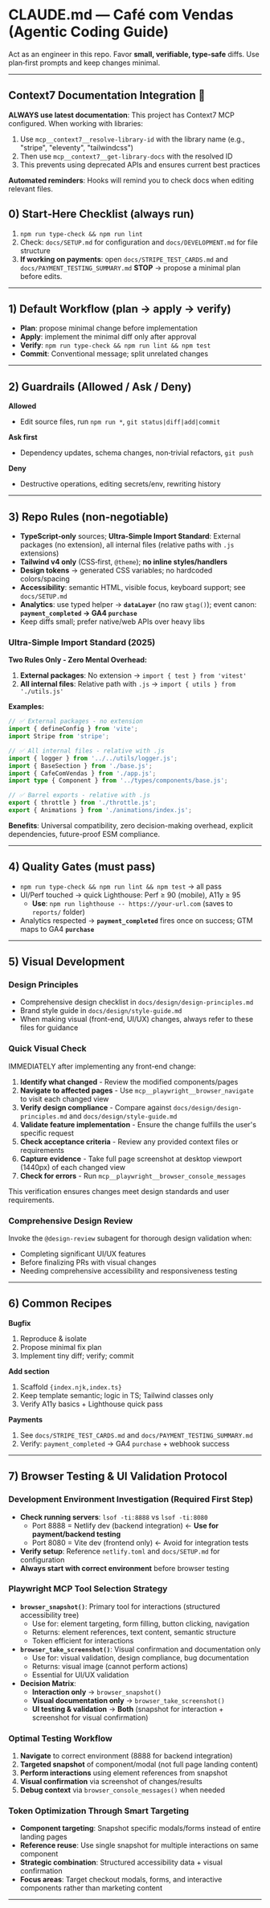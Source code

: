 # CLAUDE.md — Café com Vendas (Agentic Coding Guide)

Act as an engineer in this repo. Favor **small, verifiable, type‑safe** diffs. Use plan‑first prompts and keep changes minimal.

---

## Context7 Documentation Integration 🚀

**ALWAYS use latest documentation**: This project has Context7 MCP configured. When working with libraries:
1. Use `mcp__context7__resolve-library-id` with the library name (e.g., "stripe", "eleventy", "tailwindcss")
2. Then use `mcp__context7__get-library-docs` with the resolved ID
3. This prevents using deprecated APIs and ensures current best practices

**Automated reminders**: Hooks will remind you to check docs when editing relevant files.

## 0) Start‑Here Checklist (always run)

1. `npm run type-check && npm run lint`
2. Check: `docs/SETUP.md` for configuration and `docs/DEVELOPMENT.md` for file structure
3. **If working on payments**: open `docs/STRIPE_TEST_CARDS.md` and `docs/PAYMENT_TESTING_SUMMARY.md`
   **STOP** → propose a minimal plan before edits.

---

## 1) Default Workflow (plan → apply → verify)

* **Plan**: propose minimal change before implementation
* **Apply**: implement the minimal diff only after approval  
* **Verify**: `npm run type-check && npm run lint && npm test`
* **Commit**: Conventional message; split unrelated changes

---

## 2) Guardrails (Allowed / Ask / Deny)

**Allowed**
* Edit source files, run `npm run *`, `git status|diff|add|commit`

**Ask first**
* Dependency updates, schema changes, non‑trivial refactors, `git push`

**Deny**
* Destructive operations, editing secrets/env, rewriting history

---


## 3) Repo Rules (non‑negotiable)

* **TypeScript‑only** sources; **Ultra-Simple Import Standard**: External packages (no extension), all internal files (relative paths with `.js` extensions)
* **Tailwind v4 only** (CSS‑first, `@theme`); **no inline styles/handlers**
* **Design tokens** → generated CSS variables; no hardcoded colors/spacing
* **Accessibility**: semantic HTML, visible focus, keyboard support; see `docs/SETUP.md`
* **Analytics**: use typed helper → **`dataLayer`** (no raw `gtag()`); event canon: **`payment_completed` → GA4 `purchase`**
* Keep diffs small; prefer native/web APIs over heavy libs

### Ultra-Simple Import Standard (2025)

**Two Rules Only - Zero Mental Overhead:**
1. **External packages**: No extension → `import { test } from 'vitest'`
2. **All internal files**: Relative path with `.js` → `import { utils } from './utils.js'`

**Examples:**
```typescript
// ✅ External packages - no extension
import { defineConfig } from 'vite';
import Stripe from 'stripe';

// ✅ All internal files - relative with .js
import { logger } from '../../utils/logger.js';
import { BaseSection } from './base.js';
import { CafeComVendas } from './app.js';
import type { Component } from '../types/components/base.js';

// ✅ Barrel exports - relative with .js
export { throttle } from './throttle.js';
export { Animations } from './animations/index.js';
```

**Benefits**: Universal compatibility, zero decision-making overhead, explicit dependencies, future-proof ESM compliance.

---


## 4) Quality Gates (must pass)

* `npm run type-check && npm run lint && npm test` → all pass
* UI/Perf touched → quick Lighthouse: Perf ≥ 90 (mobile), A11y ≥ 95  
  - **Use**: `npm run lighthouse -- https://your-url.com` (saves to `reports/` folder)
* Analytics respected → **`payment_completed`** fires once on success; GTM maps to GA4 **`purchase`**

---

## 5) Visual Development

### Design Principles
- Comprehensive design checklist in `docs/design/design-principles.md`
- Brand style guide in `docs/design/style-guide.md`
- When making visual (front-end, UI/UX) changes, always refer to these files for guidance

### Quick Visual Check
IMMEDIATELY after implementing any front-end change:
1. **Identify what changed** - Review the modified components/pages
2. **Navigate to affected pages** - Use `mcp__playwright__browser_navigate` to visit each changed view
3. **Verify design compliance** - Compare against `docs/design/design-principles.md` and `docs/design/style-guide.md`
4. **Validate feature implementation** - Ensure the change fulfills the user's specific request
5. **Check acceptance criteria** - Review any provided context files or requirements
6. **Capture evidence** - Take full page screenshot at desktop viewport (1440px) of each changed view
7. **Check for errors** - Run `mcp__playwright__browser_console_messages`

This verification ensures changes meet design standards and user requirements.

### Comprehensive Design Review
Invoke the `@design-review` subagent for thorough design validation when:
- Completing significant UI/UX features
- Before finalizing PRs with visual changes
- Needing comprehensive accessibility and responsiveness testing
---

## 6) Common Recipes

**Bugfix**
1. Reproduce & isolate
2. Propose minimal fix plan
3. Implement tiny diff; verify; commit

**Add section** 
1. Scaffold `{index.njk,index.ts}`
2. Keep template semantic; logic in TS; Tailwind classes only
3. Verify A11y basics + Lighthouse quick pass

**Payments**
1. See `docs/STRIPE_TEST_CARDS.md` and `docs/PAYMENT_TESTING_SUMMARY.md`
2. Verify: `payment_completed` → GA4 `purchase` + webhook success

---

## 7) Browser Testing & UI Validation Protocol

### Development Environment Investigation (Required First Step)
* **Check running servers**: `lsof -ti:8888` vs `lsof -ti:8080`
  - Port 8888 = Netlify dev (backend integration) ← **Use for payment/backend testing**
  - Port 8080 = Vite dev (frontend only) ← Avoid for integration tests
* **Verify setup**: Reference `netlify.toml` and `docs/SETUP.md` for configuration
* **Always start with correct environment** before browser testing

### Playwright MCP Tool Selection Strategy
* **`browser_snapshot()`**: Primary tool for interactions (structured accessibility tree)
  - Use for: element targeting, form filling, button clicking, navigation
  - Returns: element references, text content, semantic structure
  - Token efficient for interactions
* **`browser_take_screenshot()`**: Visual confirmation and documentation only
  - Use for: visual validation, design compliance, bug documentation
  - Returns: visual image (cannot perform actions)
  - Essential for UI/UX validation
* **Decision Matrix**:
  - **Interaction only** → `browser_snapshot()`
  - **Visual documentation only** → `browser_take_screenshot()`
  - **UI testing & validation** → **Both** (snapshot for interaction + screenshot for visual confirmation)

### Optimal Testing Workflow
1. **Navigate** to correct environment (8888 for backend integration)
2. **Targeted snapshot** of component/modal (not full page landing content)
3. **Perform interactions** using element references from snapshot
4. **Visual confirmation** via screenshot of changes/results
5. **Debug context** via `browser_console_messages()` when needed

### Token Optimization Through Smart Targeting
* **Component targeting**: Snapshot specific modals/forms instead of entire landing pages
* **Reference reuse**: Use single snapshot for multiple interactions on same component
* **Strategic combination**: Structured accessibility data + visual confirmation
* **Focus areas**: Target checkout modals, forms, and interactive components rather than marketing content

---
